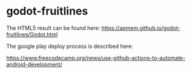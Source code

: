 # godot-fruitlines

The HTML5 result can be found here: https://apmem.github.io/godot-fruitlines/Godot.html

The google play deploy process is described here:

https://www.freecodecamp.org/news/use-github-actions-to-automate-android-development/
